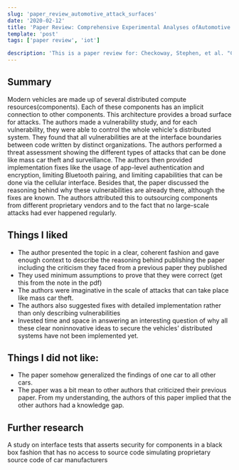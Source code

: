```yaml
---
slug: 'paper_review_automotive_attack_surfaces'
date: '2020-02-12'
title: 'Paper Review: Comprehensive Experimental Analyses ofAutomotive Attack Surfaces'
template: 'post'
tags: ['paper review', 'iot']

description: 'This is a paper review for: Checkoway, Stephen, et al. "Comprehensive experimental analyses of automotive attack surfaces." USENIX Security Symposium. Vol. 4. 2011.'
---
```


## Summary

Modern vehicles are made up of several distributed compute resources(components). Each of these
components has an implicit connection to other components. This architecture provides a broad surface
for attacks. The authors made a vulnerability study, and for each vulnerability, they were able to control
the whole vehicle's distributed system. They found that all vulnerabilities are at the interface boundaries
between code written by distinct organizations. The authors performed a threat assessment showing
the different types of attacks that can be done like mass car theft and surveillance. The authors then
provided implementation fixes like the usage of app-level authentication and encryption, limiting
Bluetooth pairing, and limiting capabilities that can be done via the cellular interface. Besides that, the
paper discussed the reasoning behind why these vulnerabilities are already there, although the fixes are
known. The authors attributed this to outsourcing components from different proprietary vendors and
to the fact that no large-scale attacks had ever happened regularly.

## Things I liked

- The author presented the topic in a clear, coherent fashion and gave enough context to describe
  the reasoning behind publishing the paper including the criticism they faced from a previous
  paper they published
- They used minimum assumptions to prove that they were correct (get this from the note in the
  pdf)
- The authors were imaginative in the scale of attacks that can take place like mass car theft.
- The authors also suggested fixes with detailed implementation rather than only describing
  vulnerabilities
- Invested time and space in answering an interesting question of why all these clear noninnovative ideas to secure the vehicles' distributed systems have not been implemented yet.

## Things I did not like:

- The paper somehow generalized the findings of one car to all other cars.
- The paper was a bit mean to other authors that criticized their previous paper. From my
  understanding, the authors of this paper implied that the other authors had a knowledge gap.

## Further research

A study on interface tests that asserts security for components in a black box fashion that has no access
to source code simulating proprietary source code of car manufacturers
